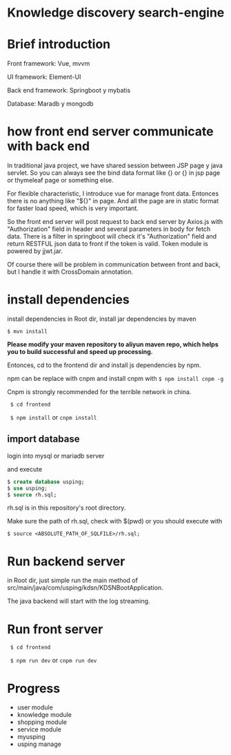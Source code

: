 # Knowledge discovery search-engine

# Brief introduction 

Front framework: Vue, mvvm 

UI framework: Element-UI

Back end framework: Springboot y mybatis

Database: Maradb y mongodb

# how front end server communicate with back end 

In traditional java project, we have shared session between JSP page y java servlet. So you can always see the bind data format like {} or {} in jsp page or thymeleaf page or something else.

For flexible characteristic, I introduce vue for manage front data. Entonces there is no anything like "${}" in page. And all the page are in static format for faster load speed, which is very important.  

So the front end server will post request to back end server by Axios.js with "Authorization" field in header and several parameters in body for fetch data. There is a filter in springboot will check it's "Authorization" field and return RESTFUL json data to front if the token is valid. Token module is powered by jjwt.jar.

Of course there will be problem in communication between front and back, but I handle it with CrossDomain annotation.

# install dependencies 

install dependencies
in Root dir, install jar dependencies by maven

``` $ mvn install ```

**Please modify your maven repository to aliyun maven repo, which helps you to build successful and speed up processing.**

Entonces, cd to the frontend dir and install js dependencies by npm.

npm can be replace with cnpm and install cnpm with ``` $ npm install cnpm -g ```

Cnpm is strongly recommended for the terrible network in china.

``` $ cd frontend```

``` $ npm install``` or ``` cnpm install ```

## import database

login into mysql or mariadb server

and execute

```sql
$ create database usping;
$ use usping;
$ source rh.sql;
```

rh.sql is in this repository's root directory.

Make sure the path of rh.sql, check with $(pwd) or you should execute with

```
$ source <ABSOLUTE_PATH_OF_SQLFILE>/rh.sql;
```

# Run backend server

in Root dir, just simple run the main method of src/main/java/com/usping/kdsn/KDSNBootApplication.

The java backend will start with the log streaming.

# Run front server

``` $ cd frontend```

``` $ npm run dev``` or ``` cnpm run dev ```

# Progress

-   user module 
-   knowledge module
-   shopping module
-   service module
-   myusping
-   usping manage 

